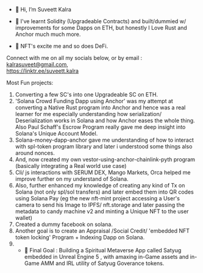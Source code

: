 - 👋 Hi, I’m Suveett Kalra
  
- 🌱 I've learnt Solidity (Upgradeable Contracts) and built/dummied w/ improvements for some Dapps on ETH, but honestly I Love Rust and Anchor much much more. 
- 💞️ NFT's excite me and so does DeFi. 


Connect with me on all my socials below, or by email : kalrasuveet@gmail.com,     
https://linktr.ee/suveett.kalra



Most Fun projects: 
1. Converting a few SC's into one Upgradeable SC on ETH. 
2. 'Solana Crowd Funding Dapp using Anchor' was my attempt at converting a Native Rust program into Anchor and hence was a real learner for me especially understanding how serialization/ Deserialization works in Solana and how Anchor eases the whole thing. Also Paul Schaff's Escrow Program really gave me deep insight into Solana's Unique Account Model. 
3. Solana-money-dapp-anchor gave me understanding of how to interact with spl-token program library and later i understood some things also around nonces.
4. And, now created my own vestor-using-anchor-chainlink-pyth program (basically integrating a Real world use case) 
6. Cli/ js interactions with SERUM DEX, Mango Markets, Orca helped me improve further on my understand of Solana. 
7. Also, further enhanced my knowledge of creating any kind of Tx on Solana (not only spl/sol transfers) and later embed them into QR codes using Solana Pay (eg the new nft-mint project accessing a User's camera to send his Image to IPFS/ nft.storage and later passing the metadata to candy machine v2 and minting a Unique NFT to the user wallet)
7. Created a dummy facebook on solana. 
8. Another goal is to create an Appraisal /Social Credit/ 'embedded NFT token locking' Program + Indexing Dapp on Solana.   
9. - 👀 Final Goal : Building a Spiritual Metaverse App called Satyug embedded in Unreal Engine 5 , with amaxing in-Game assets and in-Game AMM and IRL utility of Satyug Goverance tokens. 
